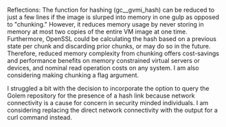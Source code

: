 Reflections:
The function for hashing (gc__gvmi_hash) can be reduced to just a few lines if the image is slurped into memory in one gulp as opposed to "chunking." However, it reduces memory usage by never storing in memory at most two copies of the entire VM image at one time. Furthermore, OpenSSL could be calculating the hash based on a previous state per chunk and discarding prior chunks, or may do so in the future. Therefore, reduced memory complexity from chunking offers cost-savings and performance benefits on memory constrained virtual servers or devices, and nominal read operation costs on any system. I am also considering making chunking a flag argument.


I struggled a bit with the decision to incorporate the option to query the Golem repository for the presence of a hash link because network connectivity is a cause for concern in security minded individuals. I am considering replacing the direct network connectivity with the output for a curl command instead.
